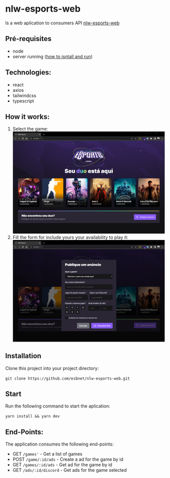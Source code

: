 # nlw-esports-web

Is a web aplication to consumers API [nlw-esports-web](https://github.com/esbnet/nlw-esports-server)

## Pré-requisites

- node
- server running ([how to isntall and run](https://github.com/esbnet/nlw-esports-server))

## Technologies:

- react
- axios
- tailwindcss
- typescript

## How it works:

1. Select the game: ![Main Page](./src/assets/img/Main.png)
2. Fill the form for include yours your availability to play it: ![Create Ad Page](./src/assets/img/CreateAd.png)

## Installation

Clone this project into your project directory:

`git clone https://github.com/esbnet/nlw-esports-web.git`

## Start

Run the following command to start the aplication:

`yarn install && yarn dev`

## End-Points:

The application consumes the following end-points:

- GET `/games'` - Get a list of games
- POST `/game/:id/ads` - Create a ad for the game by id
- GET `/games/:id/ads` - Get ad for the game by id
- GET `/ads/:id/discord` - Get ads for the game selected

